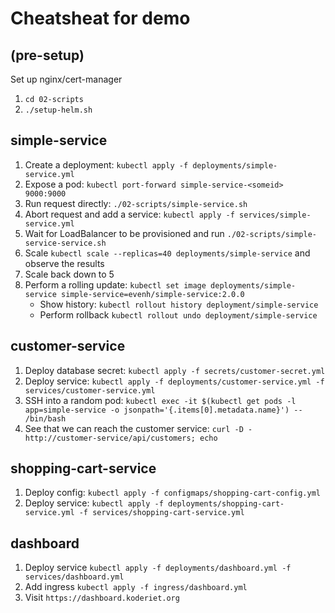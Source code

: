 # Cheatsheat for demo

## (pre-setup)
Set up nginx/cert-manager

1. `cd 02-scripts`
2. `./setup-helm.sh`

## simple-service
1. Create a deployment: `kubectl apply -f deployments/simple-service.yml`
2. Expose a pod: `kubectl port-forward simple-service-<someid> 9000:9000`
3. Run request directly: `./02-scripts/simple-service.sh`
4. Abort request and add a service: `kubectl apply -f services/simple-service.yml`
5. Wait for LoadBalancer to be provisioned and run `./02-scripts/simple-service-service.sh`
6. Scale `kubectl scale --replicas=40 deployments/simple-service` and observe the results
7. Scale back down to 5
8. Perform a rolling update: `kubectl set image deployments/simple-service simple-service=evenh/simple-service:2.0.0`
    - Show history: `kubectl rollout history deployment/simple-service`
    - Perform rollback `kubectl rollout undo deployment/simple-service`

## customer-service

1. Deploy database secret: `kubectl apply -f secrets/customer-secret.yml`
2. Deploy service: `kubectl apply -f deployments/customer-service.yml -f services/customer-service.yml`
3. SSH into a random pod: `kubectl exec -it $(kubectl get pods -l app=simple-service -o jsonpath='{.items[0].metadata.name}') -- /bin/bash`
4. See that we can reach the customer service: `curl -D - http://customer-service/api/customers; echo`

## shopping-cart-service

1. Deploy config: `kubectl apply -f configmaps/shopping-cart-config.yml`
2. Deploy service: `kubectl apply -f deployments/shopping-cart-service.yml -f services/shopping-cart-service.yml`

## dashboard

1. Deploy service `kubectl apply -f deployments/dashboard.yml -f services/dashboard.yml`
2. Add ingress `kubectl apply -f ingress/dashboard.yml`
2. Visit `https://dashboard.koderiet.org`

